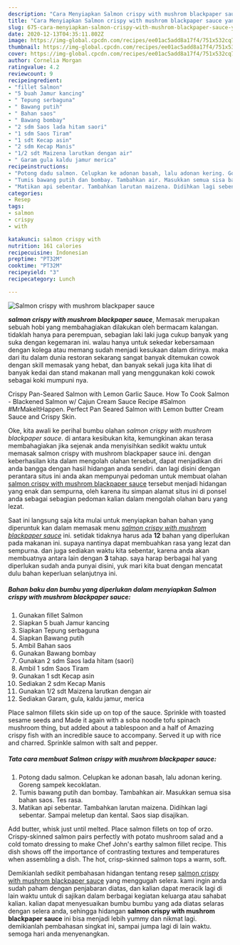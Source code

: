 ```yaml
---
description: "Cara Menyiapkan Salmon crispy with mushrom blackpaper sauce yang Menggugah Selera"
title: "Cara Menyiapkan Salmon crispy with mushrom blackpaper sauce yang Menggugah Selera"
slug: 675-cara-menyiapkan-salmon-crispy-with-mushrom-blackpaper-sauce-yang-menggugah-selera
date: 2020-12-13T04:35:11.802Z
image: https://img-global.cpcdn.com/recipes/ee01ac5add8a17f4/751x532cq70/salmon-crispy-with-mushrom-blackpaper-sauce-foto-resep-utama.jpg
thumbnail: https://img-global.cpcdn.com/recipes/ee01ac5add8a17f4/751x532cq70/salmon-crispy-with-mushrom-blackpaper-sauce-foto-resep-utama.jpg
cover: https://img-global.cpcdn.com/recipes/ee01ac5add8a17f4/751x532cq70/salmon-crispy-with-mushrom-blackpaper-sauce-foto-resep-utama.jpg
author: Cornelia Morgan
ratingvalue: 4.2
reviewcount: 9
recipeingredient:
- "fillet Salmon"
- "5 buah Jamur kancing"
- " Tepung serbaguna"
- " Bawang putih"
- " Bahan saos"
- " Bawang bombay"
- "2 sdm Saos lada hitam saori"
- "1 sdm Saos Tiram"
- "1 sdt Kecap asin"
- "2 sdm Kecap Manis"
- "1/2 sdt Maizena larutkan dengan air"
- " Garam gula kaldu jamur merica"
recipeinstructions:
- "Potong dadu salmon. Celupkan ke adonan basah, lalu adonan kering. Goreng sampek kecoklatan."
- "Tumis bawang putih dan bombay. Tambahkan air. Masukkan semua sisa bahan saos. Tes rasa."
- "Matikan api sebentar. Tambahkan larutan maizena. Didihkan lagi sebentar. Sampai meletup dan kental. Saos siap disajikan."
categories:
- Resep
tags:
- salmon
- crispy
- with

katakunci: salmon crispy with 
nutrition: 161 calories
recipecuisine: Indonesian
preptime: "PT32M"
cooktime: "PT32M"
recipeyield: "3"
recipecategory: Lunch

---
```



![Salmon crispy with mushrom blackpaper sauce](https://img-global.cpcdn.com/recipes/ee01ac5add8a17f4/751x532cq70/salmon-crispy-with-mushrom-blackpaper-sauce-foto-resep-utama.jpg)

<b><i>salmon crispy with mushrom blackpaper sauce</i></b>, Memasak merupakan sebuah hobi yang membahagiakan dilakukan oleh bermacam kalangan. tidaklah hanya para perempuan, sebagian laki laki juga cukup banyak yang suka dengan kegemaran ini. walau hanya untuk sekedar kebersamaan dengan kolega atau memang sudah menjadi kesukaan dalam dirinya. maka dari itu dalam dunia restoran sekarang sangat banyak ditemukan cowok dengan skill memasak yang hebat, dan banyak sekali juga kita lihat di banyak kedai dan stand makanan mall yang menggunakan koki cowok sebagai koki mumpuni nya.

Crispy Pan-Seared Salmon with Lemon Garlic Sauce. How To Cook Salmon - Blackened Salmon w/ Cajun Cream Sauce Recipe #Salmon #MrMakeItHappen. Perfect Pan Seared Salmon with Lemon butter Cream Sauce and Crispy Skin.

Oke, kita awali ke perihal bumbu olahan <i>salmon crispy with mushrom blackpaper sauce</i>. di antara kesibukan kita, kemungkinan akan terasa membahagiakan jika sejenak anda menyisihkan sedikit waktu untuk memasak salmon crispy with mushrom blackpaper sauce ini. dengan keberhasilan kita dalam mengolah olahan tersebut, dapat menjadikan diri anda bangga dengan hasil hidangan anda sendiri. dan lagi disini dengan perantara situs ini anda akan mempunyai pedoman untuk membuat olahan <u>salmon crispy with mushrom blackpaper sauce</u> tersebut menjadi hidangan yang enak dan sempurna, oleh karena itu simpan alamat situs ini di ponsel anda sebagai sebagian pedoman kalian dalam mengolah olahan baru yang lezat.


Saat ini langsung saja kita mulai untuk menyiapkan bahan bahan yang diperuntuk kan dalam memasak menu <u><i>salmon crispy with mushrom blackpaper sauce</i></u> ini. setidak tidaknya harus ada <b>12</b> bahan yang diperlukan pada makanan ini. supaya nantinya dapat membuahkan rasa yang lezat dan sempurna. dan juga sediakan waktu kita sebentar, karena anda akan membuatnya antara lain dengan <b>3</b> tahap. saya harap berbagai hal yang diperlukan sudah anda punyai disini, yuk mari kita buat dengan mencatat dulu bahan keperluan selanjutnya ini.

<!--inarticleads1-->

##### Bahan baku dan bumbu yang diperlukan dalam menyiapkan Salmon crispy with mushrom blackpaper sauce:

1. Gunakan fillet Salmon
1. Siapkan 5 buah Jamur kancing
1. Siapkan  Tepung serbaguna
1. Siapkan  Bawang putih
1. Ambil  Bahan saos
1. Gunakan  Bawang bombay
1. Gunakan 2 sdm Saos lada hitam (saori)
1. Ambil 1 sdm Saos Tiram
1. Gunakan 1 sdt Kecap asin
1. Sediakan 2 sdm Kecap Manis
1. Gunakan 1/2 sdt Maizena larutkan dengan air
1. Sediakan  Garam, gula, kaldu jamur, merica


Place salmon fillets skin side up on top of the sauce. Sprinkle with toasted sesame seeds and Made it again with a soba noodle tofu spinach mushroom thing, but added about a tablespoon and a half of Amazing crispy fish with an incredible sauce to accompany. Served it up with rice and charred. Sprinkle salmon with salt and pepper. 

<!--inarticleads2-->

##### Tata cara membuat Salmon crispy with mushrom blackpaper sauce:

1. Potong dadu salmon. Celupkan ke adonan basah, lalu adonan kering. Goreng sampek kecoklatan.
1. Tumis bawang putih dan bombay. Tambahkan air. Masukkan semua sisa bahan saos. Tes rasa.
1. Matikan api sebentar. Tambahkan larutan maizena. Didihkan lagi sebentar. Sampai meletup dan kental. Saos siap disajikan.


Add butter, whisk just until melted. Place salmon fillets on top of orzo. Crispy-skinned salmon pairs perfectly with potato mushroom salad and a cold tomato dressing to make Chef John&#39;s earthy salmon fillet recipe. This dish shows off the importance of contrasting textures and temperatures when assembling a dish. The hot, crisp-skinned salmon tops a warm, soft. 

Demikianlah sedikit pembahasan hidangan tentang resep <u>salmon crispy with mushrom blackpaper sauce</u> yang menggugah selera. kami ingin anda sudah paham dengan penjabaran diatas, dan kalian dapat meracik lagi di lain waktu untuk di sajikan dalam berbagai kegiatan keluarga atau sahabat kalian. kalian dapat menyesuaikan bumbu bumbu yang ada diatas selaras dengan selera anda, sehingga hidangan <b>salmon crispy with mushrom blackpaper sauce</b> ini bisa menjadi lebih yummy dan nikmat lagi. demikianlah pembahasan singkat ini, sampai jumpa lagi di lain waktu. semoga hari anda menyenangkan.
